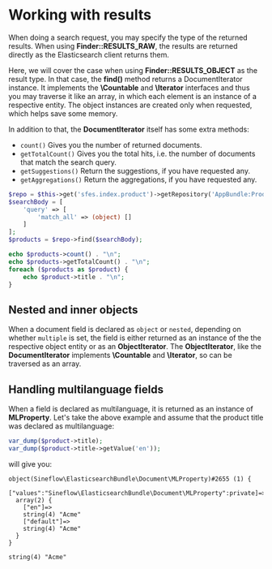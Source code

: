 # Working with results

When doing a search request, you may specify the type of the returned results. When using **Finder::RESULTS_RAW**, the results are returned directly as the Elasticsearch client returns them.

Here, we will cover the case when using **Finder::RESULTS_OBJECT** as the result type. In that case, the **find()** method returns a DocumentIterator instance. It implements the **\Countable** and **\Iterator** interfaces and thus you may traverse it like an array, in which each element is an instance of a respective entity.
The object instances are created only when requested, which helps save some memory.

In addition to that, the **DocumentIterator** itself has some extra methods:

* `count()` Gives you the number of returned documents.
* `getTotalCount()` Gives you the total hits, i.e. the number of documents that match the search query.
* `getSuggestions()` Return the suggestions, if you have requested any.
* `getAggregations()` Return the aggregations, if you have requested any.
 
```php
$repo = $this->get('sfes.index.product')->getRepository('AppBundle:Product');
$searchBody = [
    'query' => [
        'match_all' => (object) []
    ]
];
$products = $repo->find($searchBody);

echo $products->count() . "\n";
echo $products->getTotalCount() . "\n";
foreach ($products as $product) {
    echo $product->title . "\n";
}
```

## Nested and inner objects

When a document field is declared as `object` or `nested`, depending on whether `multiple` is set, the field is either returned as an instance of the the respective object entity or as an **ObjectIterator**.
The **ObjectIterator**, like the **DocumentIterator** implements **\Countable** and **\Iterator**, so can be traversed as an array.

## Handling multilanguage fields

When a field is declared as multilanguage, it is returned as an instance of **MLProperty**. 
Let's take the above example and assume that the product title was declared as multilanguage:
```php
var_dump($product->title);
var_dump($product->title->getValue('en'));
```
will give you:
```
object(Sineflow\ElasticsearchBundle\Document\MLProperty)#2655 (1) {
  ["values":"Sineflow\ElasticsearchBundle\Document\MLProperty":private]=>
  array(2) {
    ["en"]=>
    string(4) "Acme"
    ["default"]=>
    string(4) "Acme"
  }
}

string(4) "Acme"
```

